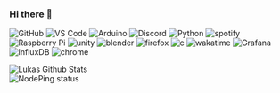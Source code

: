 ### Hi there 👋

![GitHub](https://img.shields.io/badge/-GitHub-black?style=flat-square&logo=github)
![VS Code](https://img.shields.io/badge/-VS%20Code-black?style=flat-square&logo=visual-studio-code)
![Arduino](https://img.shields.io/badge/Arduino-black?style=flat-square&logo=arduino)
![Discord](https://img.shields.io/badge/-Discord-black?style=flat-square&logo=discord)
![Python](https://img.shields.io/badge/-Python-black?style=flat-square&logo=Python)
![spotify](https://img.shields.io/badge/-spotify-black?style=flat-square&logo=spotify)
![Raspberry Pi](https://img.shields.io/badge/-Raspberry%20Pi-black?style=flat-square&logo=Raspberry-Pi)
![unity](https://img.shields.io/badge/-unity-black?style=flat-square&logo=unity)
![blender](https://img.shields.io/badge/-blender-black?style=flat-square&logo=blender)
![firefox](https://img.shields.io/badge/-firefox%20browser-black?style=flat-square&logo=firefox%20browser)
![c](https://img.shields.io/badge/-c-black?style=flat-square&logo=c)
![wakatime](https://img.shields.io/badge/-wakatime-black?style=flat-square&logo=wakatime)
![Grafana](https://img.shields.io/badge/Grafana-black?style=flat-square&logo=grafana)
![InfluxDB](https://img.shields.io/badge/InfluxDB-black?style=flat-square&logo=influxdb)
![chrome](https://img.shields.io/badge/-google%20chrome-black?style=flat-square&logo=google%20chrome)

![Lukas Github Stats](https://github-readme-stats.vercel.app/api?username=lofner&show_icons=true&theme=radical) <br>
![NodePing status](https://img.shields.io/nodeping/status/jkiwn052-ntpp-4lbb-8d45-ihew6d9ucoei?down_color=red&down_message=offline&style=for-the-badge&up_color=green&up_message=online) <br>
